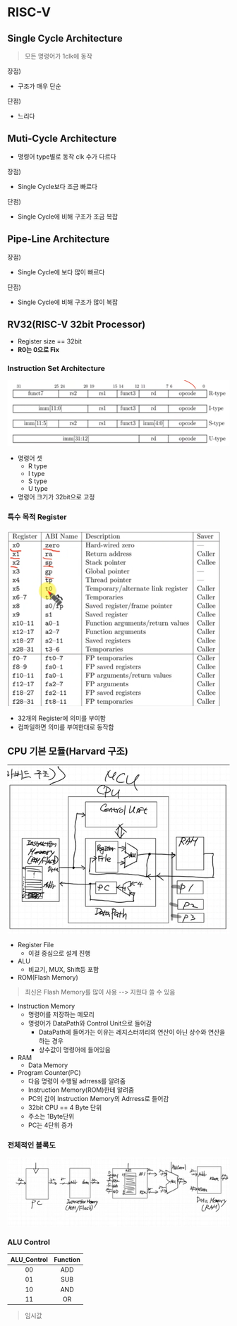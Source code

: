 # RISC-V

## Single Cycle Architecture
> 모든 명령어가 1clk에 동작

장점)
- 구조가 매우 단순

단점)
- 느리다

## Muti-Cycle Architecture
- 명령어 type별로 동작 clk 수가 다르다

장점)
- Single Cycle보다 조금 빠르다

단점)
- Single Cycle에 비해 구조가 조금 복잡

## Pipe-Line Architecture

장점)
- Single Cycle에 보다 많이 빠르다

단점)
- Single Cycle에 비해 구조가 많이 복잡

## RV32(RISC-V 32bit Processor)

- Register size == 32bit
- **R0는 0으로 Fix**

### Instruction Set Architecture

<img src="./img/스크린샷 2025-08-14 102124.png"><br>

- 명령어 셋
  - R type
  - I type
  - S type
  - U type
- 명령어 크기가 32bit으로 고정

### 특수 목적 Register

<img src="./img/스크린샷 2025-08-14 102158.png"><br>

- 32개의 Register에 의미를 부여함
- 컴파일하면 의미를 부여한대로 동작함

## CPU 기본 모듈(Harvard 구조)

<img src="./img/스크린샷 2025-08-14 104608.png"><br>

- Register File
  - 이걸 중심으로 설계 진행
- ALU
  - 비교기, MUX, Shift등 포함
- ROM(Flash Memory)
> 최신은 Flash Memory를 많이 사용 --> 지웠다 쓸 수 있음
- Instruction Memory
  - 명령어를 저장하는 메모리
  - 명령어가 DataPath와 Control Unit으로 들어감
    - DataPath에 들어가는 이유는 레지스터끼리의 연산이 아닌 상수와 연산을 하는 경우
    - 상수값이 명령어에 들어있음
- RAM
  - Data Memory
- Program Counter(PC)
  - 다음 명령이 수행될 adrress를 알려줌
  - Instruction Memory(ROM)한테 알려줌
  - PC의 값이 Instruction Memory의 Adrress로 들어감
  - 32bit CPU == 4 Byte 단위
  - 주소는 1Byte단위
  - PC는 4단위 증가

### 전체적인 블록도

<img src="./img/스크린샷 2025-08-14 105736.png"><br>

### ALU Control

| **ALU_Control** | **Function** |
| :---------: | :------: |
|   00    |   ADD    |
|   01    |   SUB    |
|   10    |   AND    |
|   11    |    OR    |
> 임시값
